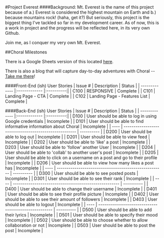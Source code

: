 #Project Everest
####Background: 
Mt. Everest is the name of this project because of a.) Everest is considered the highest mountain on Earth and b.) because mountains rock! (haha, get it?) But seriously, this project is the biggest thing I've tackled so far in my development career. As of now, this is a work in project and the progress will be reflected here, in its very own Github.

Join me, as I conquer my very own Mt. Everest.

##Choral Milestones

There is a Google Sheets version of this located [here](https://docs.google.com/spreadsheets/d/144-5S3_ikNOalNCMibeG2B-tkY3FAYLZn-cgqztHL0o/edit?usp=sharing).

There is also a blog that will capture day-to-day adventures with Choral -- [Take me there](http://yxnely.tumblr.com/)!

####Front-End (ish) User Stories
| Issue #       | Description   					| Status     |
| ------------- |:------------- 					|:----------:|
| C100          | RESPONSIVE						| Complete	 |
| C101          | Landing Page - CTA				| Complete	 |
| C102          | Landing Page - Features List  	| Complete	 |

####Back-End (ish) User Stories
| Issue #       | Description   										 				| Status     |
| ------------- |:------------- 										 				|:----------:|
| D100          | User should be able to log in using Google credentials 				| Incomplete |
| D101          | User should be able to find informative information about Choral   	| Incomplete |
| ----          | ------------------------------------------------------				| ---------- |
| D200          | User should be able to log out      								   	| Incomplete |
| D201          | User should be able to view feed										| Incomplete |
| D202          | User should be able to 'like' a post								   	| Incomplete |
| D203          | User should be able to 'follow' another User							| Incomplete |
| D204          | User should be able to 'collab' to another user's post			   	| Incomplete |
| D205          | User should be able to click on a username on a post and go to their profile				| Incomplete |
| D206          | User should be able to view how many likes a post has				  	| Incomplete |
| ----          | ------------------------------------------------------				| ---------- |
| D300          | User should be able to see posted posts     						   	| Incomplete |
| D301          | User should be able to see their rank									| Incomplete |
| ----          | ------------------------------------------------------				| ---------- |
| D400          | User should be able to change their username							| Incomplete |
| D401          | User should be able to see their profile picture					   	| Incomplete |
| D402          | User should be able to see their amount of followers					| Incomplete |
| D403          | User should be able to logout										  	| Incomplete |
| ----          | ------------------------------------------------------				| ---------- |
| D500          | User should be able to add their lyrics								| Incomplete |
| D501          | User should be able to specify their mood							   	| Incomplete |
| D502          | User should be able to choose whether to allow collaboration or not	| Incomplete |
| D503          | User should be able to post the post								  	| Incomplete |

